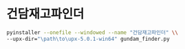 # 건담재고파인더

```bash
pyinstaller --onefile --windowed --name "건담재고파인더" \\
--upx-dir="\path\to\upx-5.0.1-win64" gundam_finder.py
```